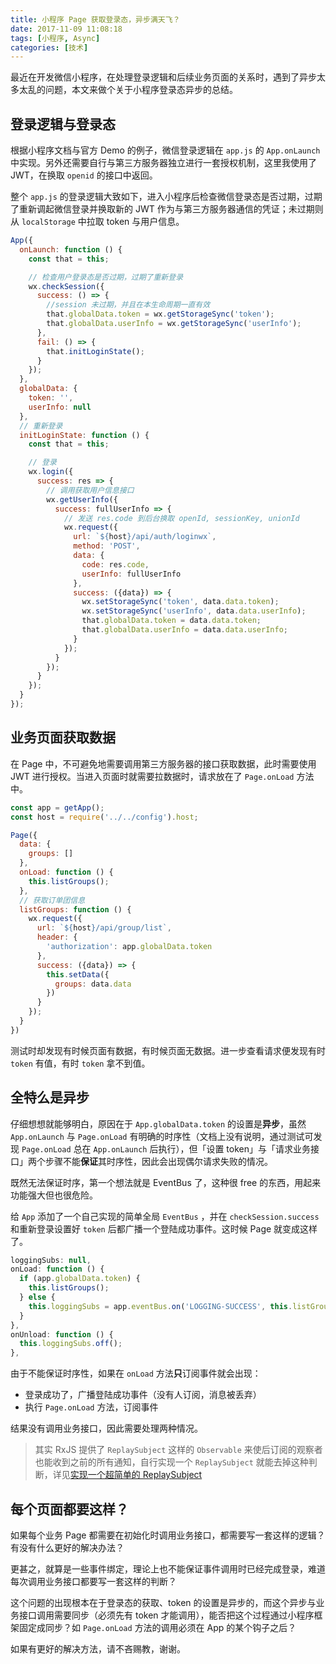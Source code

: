 ```yaml
---
title: 小程序 Page 获取登录态，异步满天飞？
date: 2017-11-09 11:08:18
tags: [小程序, Async]
categories: [技术]
---
```


最近在开发微信小程序，在处理登录逻辑和后续业务页面的关系时，遇到了异步太多太乱的问题，本文来做个关于小程序登录态异步的总结。

<!-- more -->

## 登录逻辑与登录态

根据小程序文档与官方 Demo 的例子，微信登录逻辑在 `app.js` 的 `App.onLaunch` 中实现。另外还需要自行与第三方服务器独立进行一套授权机制，这里我使用了 JWT，在换取 `openid` 的接口中返回。

整个 `app.js` 的登录逻辑大致如下，进入小程序后检查微信登录态是否过期，过期了重新调起微信登录并换取新的 JWT 作为与第三方服务器通信的凭证；未过期则从 `localStorage` 中拉取 token 与用户信息。

```javascript
App({
  onLaunch: function () {
    const that = this;

    // 检查用户登录态是否过期，过期了重新登录
    wx.checkSession({
      success: () => {
        //session 未过期，并且在本生命周期一直有效
        that.globalData.token = wx.getStorageSync('token');
        that.globalData.userInfo = wx.getStorageSync('userInfo');
      },
      fail: () => {
        that.initLoginState();
      }
    });
  },
  globalData: {
    token: '',
    userInfo: null
  },
  // 重新登录
  initLoginState: function () {
    const that = this;

    // 登录
    wx.login({
      success: res => {
        // 调用获取用户信息接口
        wx.getUserInfo({
          success: fullUserInfo => {
            // 发送 res.code 到后台换取 openId, sessionKey, unionId
            wx.request({
              url: `${host}/api/auth/loginwx`,
              method: 'POST',
              data: {
                code: res.code,
                userInfo: fullUserInfo
              },
              success: ({data}) => {
                wx.setStorageSync('token', data.data.token);
                wx.setStorageSync('userInfo', data.data.userInfo);
                that.globalData.token = data.data.token;
                that.globalData.userInfo = data.data.userInfo;
              }
            });
          }
        });
      }
    });
  }
});
```

## 业务页面获取数据

在 Page 中，不可避免地需要调用第三方服务器的接口获取数据，此时需要使用 JWT 进行授权。当进入页面时就需要拉数据时，请求放在了 `Page.onLoad` 方法中。

```javascript
const app = getApp();
const host = require('../../config').host;

Page({
  data: {
    groups: []
  },
  onLoad: function () {
    this.listGroups();
  },
  // 获取订单团信息
  listGroups: function () {
    wx.request({
      url: `${host}/api/group/list`,
      header: {
        'authorization': app.globalData.token
      },
      success: ({data}) => {
        this.setData({
          groups: data.data
        })
      }
    });
  }
})
```

测试时却发现有时候页面有数据，有时候页面无数据。进一步查看请求便发现有时 `token` 有值，有时 `token` 拿不到值。

## 全特么是异步

仔细想想就能够明白，原因在于 `App.globalData.token` 的设置是**异步**，虽然 `App.onLaunch` 与 `Page.onLoad` 有明确的时序性（文档上没有说明，通过测试可发现 `Page.onLoad` 总在 `App.onLaunch` 后执行），但「设置 token」与「请求业务接口」两个步骤不能**保证**其时序性，因此会出现偶尔请求失败的情况。

既然无法保证时序，第一个想法就是 EventBus 了，这种很 free 的东西，用起来功能强大但也很危险。

给 `App` 添加了一个自己实现的简单全局 `EventBus` ，并在 `checkSession.success` 和重新登录设置好 `token` 后都广播一个登陆成功事件。这时候 Page 就变成这样了。

```javascript
loggingSubs: null,
onLoad: function () {
  if (app.globalData.token) {
    this.listGroups();
  } else {
    this.loggingSubs = app.eventBus.on('LOGGING-SUCCESS', this.listGroups.bind(this));
  }
},
onUnload: function () {
  this.loggingSubs.off();
},
```

由于不能保证时序性，如果在 `onLoad` 方法**只**订阅事件就会出现：

- 登录成功了，广播登陆成功事件（没有人订阅，消息被丢弃）
- 执行 `Page.onLoad` 方法，订阅事件

结果没有调用业务接口，因此需要处理两种情况。

> 其实 RxJS 提供了 `ReplaySubject` 这样的 `Observable` 来使后订阅的观察者也能收到之前的所有通知，自行实现一个 `ReplaySubject` 就能去掉这种判断，详见[实现一个超简单的 ReplaySubject](https://blog.imtouch.info/2017/11/09/implement-a-replay-subject/)

## 每个页面都要这样？

如果每个业务 Page 都需要在初始化时调用业务接口，都需要写一套这样的逻辑？有没有什么更好的解决办法？

更甚之，就算是一些事件绑定，理论上也不能保证事件调用时已经完成登录，难道每次调用业务接口都要写一套这样的判断？

这个问题的出现根本在于登录态的获取、token 的设置是异步的，而这个异步与业务接口调用需要同步（必须先有 token 才能调用），能否把这个过程通过小程序框架固定成同步？如 `Page.onLoad` 方法的调用必须在 App 的某个钩子之后？

如果有更好的解决方法，请不吝赐教，谢谢。